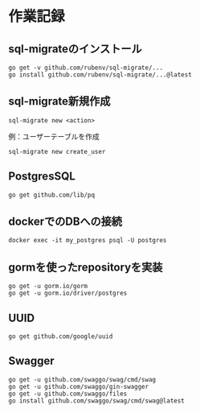 # 作業記録

## sql-migrateのインストール

```shell
go get -v github.com/rubenv/sql-migrate/...
go install github.com/rubenv/sql-migrate/...@latest
```

## sql-migrate新規作成

```shell
sql-migrate new <action>
```

例：ユーザーテーブルを作成
```shell
sql-migrate new create_user
```

## PostgresSQL
```shell
go get github.com/lib/pq
```

## dockerでのDBへの接続
```shell
docker exec -it my_postgres psql -U postgres
```

## gormを使ったrepositoryを実装
```shell
go get -u gorm.io/gorm
go get -u gorm.io/driver/postgres
```

## UUID
```shell
go get github.com/google/uuid
```

## Swagger
```shell
go get -u github.com/swaggo/swag/cmd/swag
go get -u github.com/swaggo/gin-swagger
go get -u github.com/swaggo/files
go install github.com/swaggo/swag/cmd/swag@latest
```